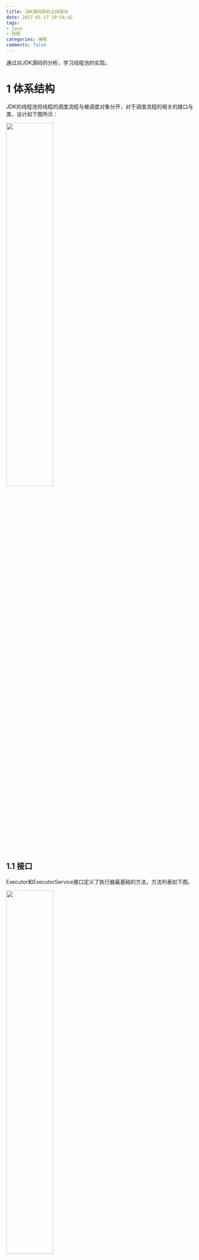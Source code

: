 ```yaml
---
title: JDK源码剖析之线程池
date: 2017-01-17 19:54:42
tags:
- java
- 线程
categories: 编程
comments: false
---
```

通过对JDK源码的分析，学习线程池的实现。
<!--more-->

# 1 体系结构

JDK的线程池将线程的调度流程与被调度对象分开，对于调度流程的相关的接口与类，设计如下图所示：

<img src=http://cyblog.oss-cn-hangzhou.aliyuncs.com/threadpool/ThreadPool.png width="50%" height="50%"/>


## 1.1 接口

Executor和ExecutorService接口定义了执行器最基础的方法，方法列表如下图。

<img src=http://cyblog.oss-cn-hangzhou.aliyuncs.com/threadpool/interface.png width="50%" height="50%"/>


# 2 基本参数